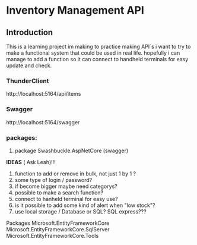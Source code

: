 # Inventory Management API

## Introduction
This is a learning project im making to practice making API`s 
i want to try to make a functional system that could be used in real life.
hopefully i can manage to add a function so it can connect to handheld terminals for easy update and check.



### ThunderClient
http://localhost:5164/api/items

### Swagger
http://localhost:5164/swagger



### packages:

1. package Swashbuckle.AspNetCore (swagger)



**IDEAS** ( Ask Leah)!!!
1. function to add or remove in bulk, not just 1 by 1 ?
2. some type of login / password?
3. if become bigger maybe need categorys? 
4. possible to make a search function?
5. connect to hanheld terminal for easy use?
6. is it possible to add some kind of alert when "low stock"?
7. use local storage / Database or SQL? SQL express??? 






Packages
 Microsoft.EntityFrameworkCore
 Microsoft.EntityFrameworkCore.SqlServer
 Microsoft.EntityFrameworkCore.Tools


